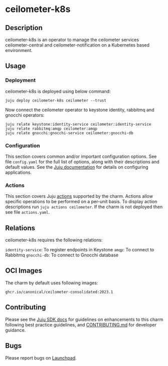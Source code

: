# ceilometer-k8s

## Description

ceilometer-k8s is an operator to manage the ceilometer services
ceilometer-central and ceilometer-notification on a Kubernetes
based environment.

## Usage

### Deployment

ceilometer-k8s is deployed using below command:

    juju deploy ceilometer-k8s ceilometer --trust

Now connect the ceilometer operator to keystone identity, rabbitmq
and gnocchi operators:

    juju relate keystone:identity-service ceilometer:identity-service
    juju relate rabbitmq:amqp ceilometer:amqp
    juju relate gnocchi:gnocchi-service ceilometer:gnocchi-db

### Configuration

This section covers common and/or important configuration options. See file
`config.yaml` for the full list of options, along with their descriptions and
default values. See the [Juju documentation][juju-docs-config-apps] for details
on configuring applications.

### Actions

This section covers Juju [actions][juju-docs-actions] supported by the charm.
Actions allow specific operations to be performed on a per-unit basis. To
display action descriptions run `juju actions ceilometer`. If the charm is not
deployed then see file `actions.yaml`.

## Relations

ceilometer-k8s requires the following relations:

`identity-service`: To register endpoints in Keystone
`amqp`: To connect to Rabbitmq
`gnocchi-db`: To connect to Gnocchi database

## OCI Images

The charm by default uses following images:

    ghcr.io/canonical/ceilometer-consolidated:2023.1

## Contributing

Please see the [Juju SDK docs](https://juju.is/docs/sdk) for guidelines
on enhancements to this charm following best practice guidelines, and
[CONTRIBUTING.md](contributors-guide) for developer guidance.

## Bugs

Please report bugs on [Launchpad][lp-bugs-charm-ceilometer-k8s].

<!-- LINKS -->

[contributors-guide]: https://opendev.org/openstack/charm-ceilometer-k8s/src/branch/main/CONTRIBUTING.md
[juju-docs-actions]: https://jaas.ai/docs/actions
[juju-docs-config-apps]: https://juju.is/docs/configuring-applications
[lp-bugs-charm-ceilometer-k8s]: https://bugs.launchpad.net/charm-ceilometer-k8s/+filebug

